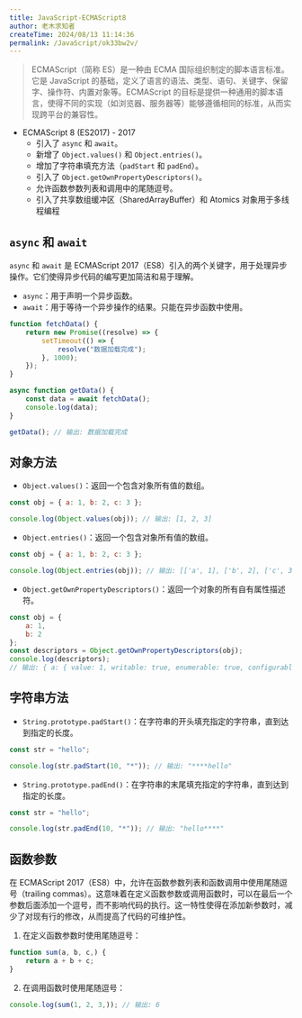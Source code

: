 ```yaml
---
title: JavaScript-ECMAScript8
author: 老木求知者
createTime: 2024/08/13 11:14:36
permalink: /JavaScript/ok33bw2v/
---
```

> ECMAScript（简称 ES）是一种由 ECMA 国际组织制定的脚本语言标准。它是 JavaScript 的基础，定义了语言的语法、类型、语句、关键字、保留字、操作符、内置对象等。ECMAScript 的目标是提供一种通用的脚本语言，使得不同的实现（如浏览器、服务器等）能够遵循相同的标准，从而实现跨平台的兼容性。

-   ECMAScript 8 (ES2017) - 2017
    -   引入了 `async` 和 `await`。
    -   新增了 `Object.values()` 和 `Object.entries()`。
    -   增加了字符串填充方法（`padStart` 和 `padEnd`）。
    -   引入了 `Object.getOwnPropertyDescriptors()`。
    -   允许函数参数列表和调用中的尾随逗号。
    -   引入了共享数组缓冲区（SharedArrayBuffer）和 Atomics 对象用于多线程编程

## `async` 和 `await`

`async` 和 `await` 是 ECMAScript 2017（ES8）引入的两个关键字，用于处理异步操作。它们使得异步代码的编写更加简洁和易于理解。

-   `async`：用于声明一个异步函数。
-   `await`：用于等待一个异步操作的结果。只能在异步函数中使用。

```js
function fetchData() {
    return new Promise((resolve) => {
        setTimeout(() => {
            resolve("数据加载完成");
        }, 1000);
    });
}

async function getData() {
    const data = await fetchData();
    console.log(data);
}

getData(); // 输出: 数据加载完成
```

## 对象方法

-   `Object.values()`：返回一个包含对象所有值的数组。

```js
const obj = { a: 1, b: 2, c: 3 };

console.log(Object.values(obj)); // 输出: [1, 2, 3]
```

-   `Object.entries()`：返回一个包含对象所有值的数组。
```js
const obj = { a: 1, b: 2, c: 3 };

console.log(Object.entries(obj)); // 输出: [['a', 1], ['b', 2], ['c', 3]]
```

-   `Object.getOwnPropertyDescriptors()`：返回一个对象的所有自有属性描述符。
```js
const obj = {
    a: 1,
    b: 2
};
const descriptors = Object.getOwnPropertyDescriptors(obj);
console.log(descriptors);
// 输出: { a: { value: 1, writable: true, enumerable: true, configurable: true }, b: { value: 2, writable: true, enumerable: true, configurable: true } }
```



## 字符串方法

-   `String.prototype.padStart()`：在字符串的开头填充指定的字符串，直到达到指定的长度。
```js
const str = "hello";

console.log(str.padStart(10, "*")); // 输出: "****hello"
```
-   `String.prototype.padEnd()`：在字符串的末尾填充指定的字符串，直到达到指定的长度。

```js
const str = "hello";

console.log(str.padEnd(10, "*")); // 输出: "hello****"
```

## 函数参数

在 ECMAScript 2017（ES8）中，允许在函数参数列表和函数调用中使用尾随逗号（trailing commas）。这意味着在定义函数参数或调用函数时，可以在最后一个参数后面添加一个逗号，而不影响代码的执行。这一特性使得在添加新参数时，减少了对现有行的修改，从而提高了代码的可维护性。

1. 在定义函数参数时使用尾随逗号：
```js
function sum(a, b, c,) {
    return a + b + c;
}
```
2. 在调用函数时使用尾随逗号：
```js
console.log(sum(1, 2, 3,)); // 输出: 6
```


